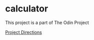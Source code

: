 # calculator

This project is a part of The Odin Project

[Project Directions](https://www.theodinproject.com/lessons/foundations-calculator)